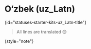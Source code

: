 # O‘zbek (uz_Latn)
{id="statuses-starter-kits-uz_Latn-title"}


> All lines are translated 😊
>
{style="note"}
